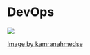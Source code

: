 # DevOps

![](/images/devops-roadmap.png)

[Image by kamranahmedse](https://github.com/kamranahmedse/developer-roadmap)